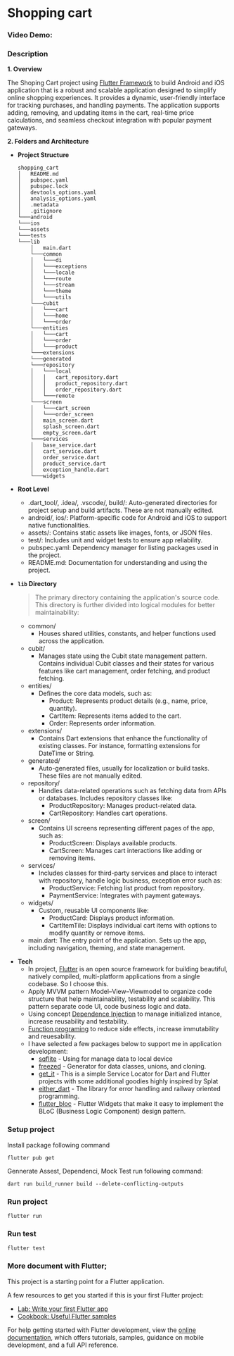 # Shopping cart

### Video Demo: <URL>
### Description
**1. Overview**

The Shoping Cart project using [Flutter Framework](https://flutter.dev) to build Android and iOS application that is a robust and scalable application designed to simplify online shopping experiences. It provides a dynamic, user-friendly interface for tracking purchases, and handling payments. The application supports adding, removing, and updating items in the cart, real-time price calculations, and seamless checkout integration with popular payment gateways.

**2. Folders and Architecture**

* **Project Structure**
    ```
    shopping_cart
    │   README.md
    │   pubspec.yaml   
    │   pubspec.lock
    │   devtools_options.yaml
    │   analysis_options.yaml
    │   .metadata
    │   .gitignore
    └───android
    └───ios
    └───assets
    └───tests
    └───lib
        │   main.dart
        └───common
        │   └───di
        │   └───exceptions
        │   └───locale
        │   └───route
        │   └───stream
        │   └───theme
        │   └───utils
        └───cubit
        │   └───cart
        │   └───home
        │   └───order
        └───entities
        │   └───cart
        │   └───order
        │   └───product
        └───extensions
        └───generated
        └───repository
        │   └───local
        │   │   cart_repository.dart
        │   │   product_repository.dart
        │   │   order_repository.dart
        │   └───remote
        └───screen
        │   └───cart_screen
        │   └───order_screen
        │   main_screen.dart       
        │   splash_screen.dart       
        │   empty_screen.dart       
        └───services
        │   base_service.dart       
        │   cart_service.dart       
        │   order_service.dart       
        │   product_service.dart       
        │   exception_handle.dart       
        └───widgets
    ```
* **Root Level**
  * .dart_tool/, .idea/, .vscode/, build/: Auto-generated directories for project setup and build artifacts. These are not manually edited.
  * android/, ios/: Platform-specific code for Android and iOS to support native functionalities.
  * assets/: Contains static assets like images, fonts, or JSON files.
  * test/: Includes unit and widget tests to ensure app reliability.
  * pubspec.yaml: Dependency manager for listing packages used in the project.
  * README.md: Documentation for understanding and using the project.
* **`lib` Directory**
  > The primary directory containing the application's source code. This directory is further divided into logical modules for better maintainability:

  * common/
    - Houses shared utilities, constants, and helper functions used across the application.
  * cubit/
      - Manages state using the Cubit state management pattern. Contains individual Cubit classes and their states for various features like cart management, order fetching, and product fetching.
  * entities/
    - Defines the core data models, such as:
      - Product: Represents product details (e.g., name, price, quantity).
      - CartItem: Represents items added to the cart.
      - Order: Represents order information.
  * extensions/
    - Contains Dart extensions that enhance the functionality of existing classes. For instance, formatting extensions for DateTime or String.
  * generated/
    - Auto-generated files, usually for localization or build tasks. These files are not manually edited.
  * repository/
    - Handles data-related operations such as fetching data from APIs or databases. Includes repository classes like:
      - ProductRepository: Manages product-related data.
      - CartRepository: Handles cart operations.
  * screen/
    - Contains UI screens representing different pages of the app, such as:
      - ProductScreen: Displays available products.
      - CartScreen: Manages cart interactions like adding or removing items.
  * services/
    - Includes classes for third-party services and place to interact with repository, handle logic business, exception error such as:
        - ProductService: Fetching list product from repository.
        - PaymentService: Integrates with payment gateways.
  * widgets/
    - Custom, reusable UI components like:
      - ProductCard: Displays product information.
      - CartItemTile: Displays individual cart items with options to modify quantity or remove items.
  * main.dart: The entry point of the application. Sets up the app, including navigation, theming, and state management.

    
- **Tech**
  - In project, [Flutter](https://flutter.dev) is an open source framework for building beautiful, natively compiled, multi-platform applications from a single codebase. So I choose this.
  - Apply MVVM pattern Model–View–Viewmodel to organize code structure that help maintainability, testability and scalability. This pattern separate code UI, code business logic and data.
  - Using concept [Dependence Injection](https://www.freecodecamp.org/news/a-quick-intro-to-dependency-injection-what-it-is-and-when-to-use-it-7578c84fa88f) to manage initialized intance, increase reusability and testability.
  - [Function programing](https://resocoder.com/2023/12/05/practical-functional-programming-in-dart-flutter/) to reduce side effects, increase immutability and reuesability.
  - I have selected a few packages below to support me in application development:
    - [sqflite](https://pub.dev/packages/sqflite) - Using for manage data to local device
    - [freezed](https://pub.dev/packages/freezed) - Generator for data classes, unions, and cloning.
    - [get_it](https://pub.dev/packages/get_it) - This is a simple Service Locator for Dart and Flutter projects with some additional goodies highly inspired by Splat
    - [either_dart](https://pub.dev/packages/either_dart) - The library for error handling and railway oriented programming.
    - [flutter_bloc](https://pub.dev/packages/flutter_bloc) - Flutter Widgets that make it easy to implement the BLoC (Business Logic Component) design pattern.


### Setup project

Install package following command

```flutter pub get```

Gennerate Assest, Dependenci, Mock Test run following command:

```dart run build_runner build --delete-conflicting-outputs```

### Run project

```flutter run```

### Run test

```flutter test```

### More document with Flutter;

This project is a starting point for a Flutter application.

A few resources to get you started if this is your first Flutter project:

- [Lab: Write your first Flutter app](https://docs.flutter.dev/get-started/codelab)
- [Cookbook: Useful Flutter samples](https://docs.flutter.dev/cookbook)

For help getting started with Flutter development, view the
[online documentation](https://docs.flutter.dev/), which offers tutorials,
samples, guidance on mobile development, and a full API reference.


 